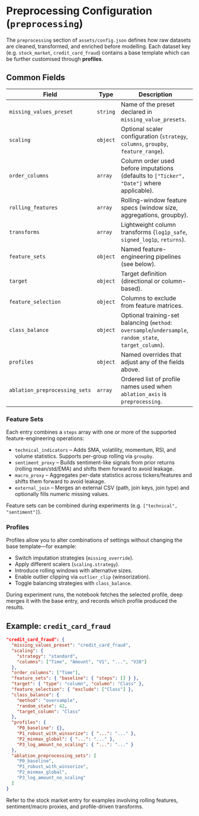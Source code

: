 # Preprocessing Configuration (`preprocessing`)

The `preprocessing` section of `assets/config.json` defines how raw datasets are cleaned, transformed, and enriched before modelling. Each dataset key (e.g. `stock_market`, `credit_card_fraud`) contains a base template which can be further customised through **profiles**.

## Common Fields

| Field | Type | Description |
| --- | --- | --- |
| `missing_values_preset` | `string` | Name of the preset declared in `missing_value_presets`. |
| `scaling` | `object` | Optional scaler configuration (`strategy`, `columns`, `groupby`, `feature_range`). |
| `order_columns` | `array` | Column order used before imputations (defaults to `["Ticker", "Date"]` where applicable). |
| `rolling_features` | `array` | Rolling-window feature specs (window size, aggregations, groupby). |
| `transforms` | `array` | Lightweight column transforms (`log1p_safe`, `signed_log1p`, `returns`). |
| `feature_sets` | `object` | Named feature-engineering pipelines (see below). |
| `target` | `object` | Target definition (directional or column-based). |
| `feature_selection` | `object` | Columns to exclude from feature matrices. |
| `class_balance` | `object` | Optional training-set balancing (`method`: `oversample`/`undersample`, `random_state`, `target_column`). |
| `profiles` | `object` | Named overrides that adjust any of the fields above. |
| `ablation_preprocessing_sets` | `array` | Ordered list of profile names used when `ablation_axis` is `preprocessing`. |

### Feature Sets

Each entry combines a `steps` array with one or more of the supported feature-engineering operations:

- `technical_indicators` – Adds SMA, volatility, momentum, RSI, and volume statistics. Supports per-group rolling via `groupby`.
- `sentiment_proxy` – Builds sentiment-like signals from prior returns (rolling mean/std/EMA) and shifts them forward to avoid leakage.
- `macro_proxy` – Aggregates per-date statistics across tickers/features and shifts them forward to avoid leakage.
- `external_join` – Merges an external CSV (path, join keys, join type) and optionally fills numeric missing values.

Feature sets can be combined during experiments (e.g. `["technical", "sentiment"]`).

### Profiles

Profiles allow you to alter combinations of settings without changing the base template—for example:

- Switch imputation strategies (`missing_override`).
- Apply different scalers (`scaling.strategy`).
- Introduce rolling windows with alternative sizes.
- Enable outlier clipping via `outlier_clip` (winsorization).
- Toggle balancing strategies with `class_balance`.

During experiment runs, the notebook fetches the selected profile, deep merges it with the base entry, and records which profile produced the results.

## Example: `credit_card_fraud`

```json
"credit_card_fraud": {
  "missing_values_preset": "credit_card_fraud",
  "scaling": {
    "strategy": "standard",
    "columns": ["Time", "Amount", "V1", "...", "V28"]
  },
  "order_columns": ["Time"],
  "feature_sets": { "baseline": { "steps": [] } },
  "target": { "type": "column", "column": "Class" },
  "feature_selection": { "exclude": ["Class"] },
  "class_balance": {
    "method": "oversample",
    "random_state": 42,
    "target_column": "Class"
  },
  "profiles": {
    "P0_baseline": {},
    "P1_robust_with_winsorize": { "...": "..." },
    "P2_minmax_global": { "...": "..." },
    "P3_log_amount_no_scaling": { "...": "..." }
  },
  "ablation_preprocessing_sets": [
    "P0_baseline",
    "P1_robust_with_winsorize",
    "P2_minmax_global",
    "P3_log_amount_no_scaling"
  ]
}
```

Refer to the stock market entry for examples involving rolling features, sentiment/macro proxies, and profile-driven transforms.
